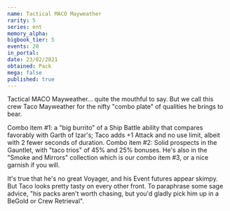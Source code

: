```yaml
---
name: Tactical MACO Mayweather
rarity: 5
series: ent
memory_alpha:
bigbook_tier: 5
events: 20
in_portal:
date: 23/02/2021
obtained: Pack
mega: false
published: true
---
```


Tactical MACO Mayweather... quite the mouthful to say. But we call this crew Taco Mayweather for the nifty "combo plate" of qualities he brings to bear.

Combo item #1: a "big burrito" of a Ship Battle ability that compares favorably with Garth of Izar's; Taco adds +1 Attack and no use limit, albeit with 2 fewer seconds of duration. Combo item #2: Solid prospects in the Gauntlet, with "taco trios" of 45% and 25% bonuses. He's also in the "Smoke and Mirrors" collection which is our combo item #3, or a nice garnish if you will.

It's true that he's no great Voyager, and his Event futures appear skimpy. But Taco looks pretty tasty on every other front. To paraphrase some sage advice, "his packs aren't worth chasing, but you'd gladly pick him up in a BeGold or Crew Retrieval".
